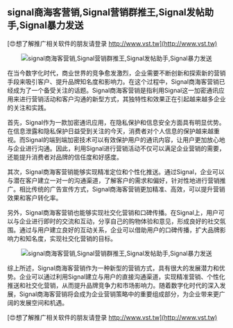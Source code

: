 ## **signal商海客营销,Signal营销群推王,Signal发帖助手,Signal暴力发送**

[😍想了解推广相关软件的朋友请登录 http://www.vst.tw](http://www.vst.tw)

 <center><img src="https://vst.tw/MP4/tuiguang/png/5.png" alt="signal商海客营销,Signal营销群推王,Signal发帖助手,Signal暴力发送"></center>

在当今数字化时代，商业世界的竞争愈发激烈，企业需要不断创新和探索新的营销手段来吸引客户、提升品牌知名度和影响力。在这个过程中，Signal商海客营销已经成为了一个备受关注的话题。Signal商海客营销是指利用Signal这一加密通讯应用来进行营销活动和客户沟通的新型方式，其独特性和效果正在引起越来越多企业的关注和实践。

首先，Signal作为一款加密通讯应用，在隐私保护和信息安全方面具有明显优势。在信息泄露和隐私保护日益受到关注的今天，消费者对个人信息的保护越来越重视。而Signal的端到端加密技术可以有效保护用户的通讯内容，让用户更加放心地与企业进行沟通。因此，利用Signal进行营销活动不仅可以满足企业营销的需要，还能提升消费者对品牌的信任度和好感度。

其次，Signal商海客营销能够实现精准定位和个性化推送。通过Signal，企业可以与潜在客户建立一对一的沟通渠道，了解客户的需求和偏好，针对性地进行营销推广。相比传统的广告宣传方式，Signal商海客营销更加精准、高效，可以提升营销效果和客户转化率。

另外，Signal商海客营销也能够实现社交化营销和口碑传播。在Signal上，用户可以与企业进行即时的交流和互动，分享自己的购物体验和意见，形成良好的社交氛围。通过与用户建立良好的互动关系，企业可以借助用户的口碑传播，扩大品牌影响力和知名度，实现社交化营销的目标。

 <center><img src="https://vst.tw/MP4/tuiguang/png/4.png" alt="signal商海客营销,Signal营销群推王,Signal发帖助手,Signal暴力发送"></center>

综上所述，Signal商海客营销作为一种新型的营销方式，具有很大的发展潜力和优势。企业可以通过利用Signal建立与用户的直接沟通渠道，实现精准营销、个性化推送和社交化营销，从而提升品牌竞争力和市场影响力。随着数字化时代的深入发展，Signal商海客营销将会成为企业营销策略中的重要组成部分，为企业带来更广阔的发展空间和机遇。

[😍想了解推广相关软件的朋友请登录 http://www.vst.tw](http://www.vst.tw)



